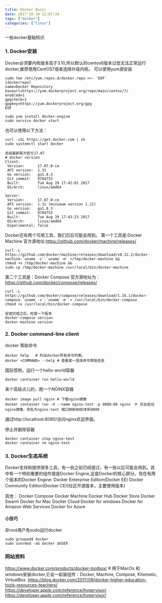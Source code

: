 ```yaml
---
title: Docker Basic
date: 2017-10-30 12:07:34
tags: ["docker"]
categories: ["linux"]
---
```

一些docker基础知识
<!--more-->
### 1. Docker安装
Docker必须要内核版本高于3.10,所以默认的centos6版本过低无法正常运行docker,推荐使用CentOS7或者选择升级内核。
可以使用yum源安装
```
sudo tee /etc/yum.repos.d/docker.repo <<- 'EOF'
[dockerrepo]
name=Docker Repository
baseurl=https://yum.dockerproject.org/repo/main/centos/7/
enabled=1
gpgcheck=1
gpgkey=https://yum.dockerproject.org/gpg
EOF

sudo yum install docker-engine
sudo service docker start
```

也可以使用以下方法：
```
curl -sSL https://get.docker.com | sh
sudo systemctl start docker
```

```
目前最新版为官方17.07
# docker version
Client:
 Version:      17.07.0-ce
 API version:  1.31
 Go version:   go1.8.3
 Git commit:   8784753
 Built:        Tue Aug 29 17:42:01 2017
 OS/Arch:      linux/amd64

Server:
 Version:      17.07.0-ce
 API version:  1.31 (minimum version 1.12)
 Go version:   go1.8.3
 Git commit:   8784753
 Built:        Tue Aug 29 17:43:23 2017
 OS/Arch:      linux/amd64
 Experimental: false
```
Docker还有两个可用工具，我们日后可能会用到。
第一个工具是:Docker Machine
官方源地址:https://github.com/docker/machine/releases/
```
curl -L https://github.com/docker/machine/releases/download/v0.12.2/docker-machine-`uname -s`-`uname -m` >/tmp/docker-machine &&
chmod +x /tmp/docker-machine &&
sudo cp /tmp/docker-machine /usr/local/bin/docker-machine
```
第二个工具是：Docker Compose
官方源地址为：https://github.com/docker/compose/releases/
```
curl -L https://github.com/docker/compose/releases/download/1.16.1/docker-compose-`uname -s`-`uname -m` > /usr/local/bin/docker-compose
chmod +x /usr/local/bin/docker-compose
```

```
安装完成之后，检查一下版本
docker-compose version
docker-machine version
```


### 2. Docker command-line client
docker 帮助命令
```
docker help   # 列出docker所有命令列表。
docker <COMMAND> --help # 查看某一具体命令帮助信息
```
国际惯例，运行一个hello-world容器
```
docker container run hello-world
```
来个高级点儿的，跑一个NGINX容器
```
docker image pull nginx # 下载nginx镜像
docker container run -d --name nginx-test -p 8080:80 nginx　＃ 后台启动nginx镜像，命名为nginx-text 端口映射80到本机8080
```
通过http://localhost:8080/访问nginx欢迎界面。

停止并删除容器
```
docker container stop nginx-test
docker container rm nginx-test
```
### 3. Docker生态系统
Docker支持和提供很多工具，有一些之前已经提过，有一些以后可能会用到。其中有一个特别重要的组件就是Docker Engine,这是Docker的核心部分。现在有两个版本的Docker Engine:
Docker Enterprise Edition(Docker EE)
Docker Community  Edition(Docker CE)(社区开源版本，主要使用版本)

其他：
Docker Compose
Docker Machine
Docker Hub
Docker Store
Docker Swarm
Docker for Mac
Docker Cloud
Docker for windows
Docker for Amazon Web Services
Docker for Azure

#### 小技巧
非root用户免sudo运行docker
```
sudo groupadd docker
sudo usermod -aG docker $USER
```



### 网站资料
https://www.docker.com/products/docker-toolbox/  # 用于MacOs 和　windows安装docker,它会一起装组件：Docker, Machine, Compose, Kitematic, VirtualBox.
https://blog.docker.com/2017/09/docker-higher-education-tools-resources-teachers/
https://developer.apple.com/reference/hypervisor/
https://developer.apple.com/reference/hypervisor/